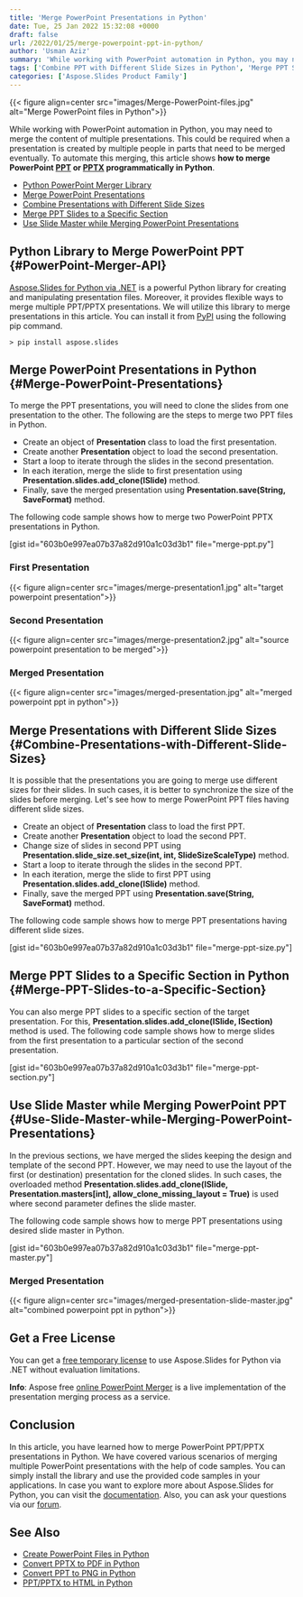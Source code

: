 ```yaml
---
title: 'Merge PowerPoint Presentations in Python'
date: Tue, 25 Jan 2022 15:32:08 +0000
draft: false
url: /2022/01/25/merge-powerpoint-ppt-in-python/
author: 'Usman Aziz'
summary: 'While working with PowerPoint automation in Python, you may need to merge the content of multiple presentations. This could be required when a presentation is created by multiple people in parts that need to be merged eventually. To automate this merging, this article shows **how to merge PowerPoint [PPT](https://docs.fileformat.com/presentation/ppt/) or [PPTX](https://docs.fileformat.com/presentation/pptx/) programmatically in Python**.'
tags: ['Combine PPT with Different Slide Sizes in Python', 'Merge PPT Slides to a Specific Section in Python', 'Merge PowerPoint Presentations in Python', 'Python PowerPoint Merger Library']
categories: ['Aspose.Slides Product Family']
---
```




{{< figure align=center src="images/Merge-PowerPoint-files.jpg" alt="Merge PowerPoint files in Python">}}


While working with PowerPoint automation in Python, you may need to merge the content of multiple presentations. This could be required when a presentation is created by multiple people in parts that need to be merged eventually. To automate this merging, this article shows **how to merge PowerPoint [PPT](https://docs.fileformat.com/presentation/ppt/) or [PPTX](https://docs.fileformat.com/presentation/pptx/) programmatically in Python**.

*   [Python PowerPoint Merger Library](#PowerPoint-Merger-API)
*   [Merge PowerPoint Presentations](#Merge-PowerPoint-Presentations)
*   [Combine Presentations with Different Slide Sizes](#Combine-Presentations-with-Different-Slide-Sizes)
*   [Merge PPT Slides to a Specific Section](#Merge-PPT-Slides-to-a-Specific-Section)
*   [Use Slide Master while Merging PowerPoint Presentations](#Use-Slide-Master-while-Merging-PowerPoint-Presentations)

## Python Library to Merge PowerPoint PPT {#PowerPoint-Merger-API}

[Aspose.Slides for Python via .NET](https://products.aspose.com/slides/python-net) is a powerful Python library for creating and manipulating presentation files. Moreover, it provides flexible ways to merge multiple PPT/PPTX presentations. We will utilize this library to merge presentations in this article. You can install it from [PyPI](https://pypi.org/project/aspose.slides/) using the following pip command.

```
> pip install aspose.slides
```

## Merge PowerPoint Presentations in Python {#Merge-PowerPoint-Presentations}

To merge the PPT presentations, you will need to clone the slides from one presentation to the other. The following are the steps to merge two PPT files in Python.

*   Create an object of **Presentation** class to load the first presentation.
*   Create another **Presentation** object to load the second presentation.
*   Start a loop to iterate through the slides in the second presentation.
*   In each iteration, merge the slide to first presentation using **Presentation.slides.add\_clone(ISlide)** method.
*   Finally, save the merged presentation using **Presentation.save(String, SaveFormat)** method.

The following code sample shows how to merge two PowerPoint PPTX presentations in Python.

\[gist id="603b0e997ea07b37a82d910a1c03d3b1" file="merge-ppt.py"\]

### First Presentation



{{< figure align=center src="images/merge-presentation1.jpg" alt="target powerpoint presentation">}}


### Second Presentation



{{< figure align=center src="images/merge-presentation2.jpg" alt="source powerpoint presentation to be merged">}}


### Merged Presentation



{{< figure align=center src="images/merged-presentation.jpg" alt="merged  powerpoint ppt in python">}}


## Merge Presentations with Different Slide Sizes {#Combine-Presentations-with-Different-Slide-Sizes}

It is possible that the presentations you are going to merge use different sizes for their slides. In such cases, it is better to synchronize the size of the slides before merging. Let's see how to merge PowerPoint PPT files having different slide sizes.

*   Create an object of **Presentation** class to load the first PPT.
*   Create another **Presentation** object to load the second PPT.
*   Change size of slides in second PPT using **Presentation.slide\_size.set\_size(int, int, SlideSizeScaleType)** method.
*   Start a loop to iterate through the slides in the second PPT.
*   In each iteration, merge the slide to first PPT using **Presentation.slides.add\_clone(ISlide)** method.
*   Finally, save the merged PPT using **Presentation.save(String, SaveFormat)** method.

The following code sample shows how to merge PPT presentations having different slide sizes.

\[gist id="603b0e997ea07b37a82d910a1c03d3b1" file="merge-ppt-size.py"\]

## Merge PPT Slides to a Specific Section in Python {#Merge-PPT-Slides-to-a-Specific-Section}

You can also merge PPT slides to a specific section of the target presentation. For this, **Presentation.slides.add\_clone(ISlide, ISection)** method is used. The following code sample shows how to merge slides from the first presentation to a particular section of the second presentation.

\[gist id="603b0e997ea07b37a82d910a1c03d3b1" file="merge-ppt-section.py"\]

## Use Slide Master while Merging PowerPoint PPT {#Use-Slide-Master-while-Merging-PowerPoint-Presentations}

In the previous sections, we have merged the slides keeping the design and template of the second PPT. However, we may need to use the layout of the first (or destination) presentation for the cloned slides. In such cases, the overloaded method **Presentation.slides.add\_clone(ISlide, Presentation.masters\[int\], allow\_clone\_missing\_layout = True)** is used where second parameter defines the slide master.

The following code sample shows how to merge PPT presentations using desired slide master in Python.

\[gist id="603b0e997ea07b37a82d910a1c03d3b1" file="merge-ppt-master.py"\]

### Merged Presentation



{{< figure align=center src="images/merged-presentation-slide-master.jpg" alt="combined powerpoint ppt in python">}}


## Get a Free License

You can get a [free temporary license](https://purchase.aspose.com/temporary-license) to use Aspose.Slides for Python via .NET without evaluation limitations.

**Info**: Aspose free [online PowerPoint Merger](https://products.aspose.app/slides/merger) is a live implementation of the presentation merging process as a service.

## Conclusion

In this article, you have learned how to merge PowerPoint PPT/PPTX presentations in Python. We have covered various scenarios of merging multiple PowerPoint presentations with the help of code samples. You can simply install the library and use the provided code samples in your applications. In case you want to explore more about Aspose.Slides for Python, you can visit the [documentation](https://docs.aspose.com/slides/python-net). Also, you can ask your questions via our [forum](https://forum.aspose.com/).

## See Also

*   [Create PowerPoint Files in Python](https://blog.aspose.com/2021/12/31/create-powerpoint-presentations-in-python/)
*   [Convert PPTX to PDF in Python](https://blog.aspose.com/2021/12/28/convert-pptx-ppt-to-pdf-python/)
*   [Convert PPT to PNG in Python](https://blog.aspose.com/2021/12/29/convert-ppt-to-png-in-python/)
*   [PPT/PPTX to HTML in Python](https://blog.aspose.com/2021/12/16/convert-ppt-to-html-in-python/)



